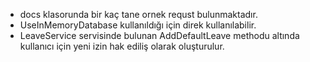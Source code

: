 - docs klasorunda bir kaç tane ornek requst bulunmaktadır.      &nbsp;
- UseInMemoryDatabase kullanıldığı için direk kullanılabilir.    &nbsp;  
- LeaveService servisinde bulunan AddDefaultLeave methodu altında kullanıcı için yeni izin hak ediliş olarak oluşturulur. &nbsp;  
